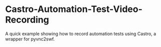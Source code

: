 # Castro-Automation-Test-Video-Recording
A quick example showing how to record automation tests using Castro, a wrapper for pyvnc2swf.
